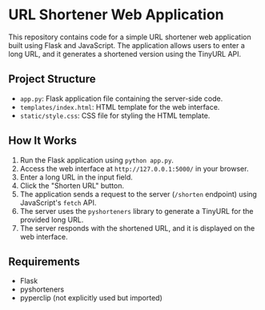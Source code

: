 # URL Shortener Web Application

This repository contains code for a simple URL shortener web application built using Flask and JavaScript. The application allows users to enter a long URL, and it generates a shortened version using the TinyURL API.

## Project Structure

- `app.py`: Flask application file containing the server-side code.
- `templates/index.html`: HTML template for the web interface.
- `static/style.css`: CSS file for styling the HTML template.

## How It Works

1. Run the Flask application using `python app.py`.
2. Access the web interface at `http://127.0.0.1:5000/` in your browser.
3. Enter a long URL in the input field.
4. Click the "Shorten URL" button.
5. The application sends a request to the server (`/shorten` endpoint) using JavaScript's `fetch` API.
6. The server uses the `pyshorteners` library to generate a TinyURL for the provided long URL.
7. The server responds with the shortened URL, and it is displayed on the web interface.

## Requirements

- Flask
- pyshorteners
- pyperclip (not explicitly used but imported)

